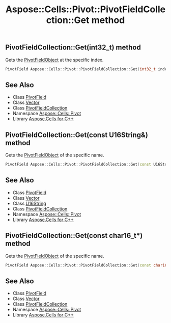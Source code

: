 ﻿---
title: Aspose::Cells::Pivot::PivotFieldCollection::Get method
linktitle: Get
second_title: Aspose.Cells for C++ API Reference
description: 'Aspose::Cells::Pivot::PivotFieldCollection::Get method. Gets the PivotFieldObject at the specific index in C++.'
type: docs
weight: 900
url: /cpp/aspose.cells.pivot/pivotfieldcollection/get/
---
## PivotFieldCollection::Get(int32_t) method


Gets the [PivotField](../../pivotfield/)[Object](../../../aspose.cells/object/) at the specific index.

```cpp
PivotField Aspose::Cells::Pivot::PivotFieldCollection::Get(int32_t index)
```

## See Also

* Class [PivotField](../../pivotfield/)
* Class [Vector](../../../aspose.cells/vector/)
* Class [PivotFieldCollection](../)
* Namespace [Aspose::Cells::Pivot](../../)
* Library [Aspose.Cells for C++](../../../)
## PivotFieldCollection::Get(const U16String\&) method


Gets the [PivotField](../../pivotfield/)[Object](../../../aspose.cells/object/) of the specific name.

```cpp
PivotField Aspose::Cells::Pivot::PivotFieldCollection::Get(const U16String &name)
```

## See Also

* Class [PivotField](../../pivotfield/)
* Class [Vector](../../../aspose.cells/vector/)
* Class [U16String](../../../aspose.cells/u16string/)
* Class [PivotFieldCollection](../)
* Namespace [Aspose::Cells::Pivot](../../)
* Library [Aspose.Cells for C++](../../../)
## PivotFieldCollection::Get(const char16_t*) method


Gets the [PivotField](../../pivotfield/)[Object](../../../aspose.cells/object/) of the specific name.

```cpp
PivotField Aspose::Cells::Pivot::PivotFieldCollection::Get(const char16_t *name)
```

## See Also

* Class [PivotField](../../pivotfield/)
* Class [Vector](../../../aspose.cells/vector/)
* Class [PivotFieldCollection](../)
* Namespace [Aspose::Cells::Pivot](../../)
* Library [Aspose.Cells for C++](../../../)
